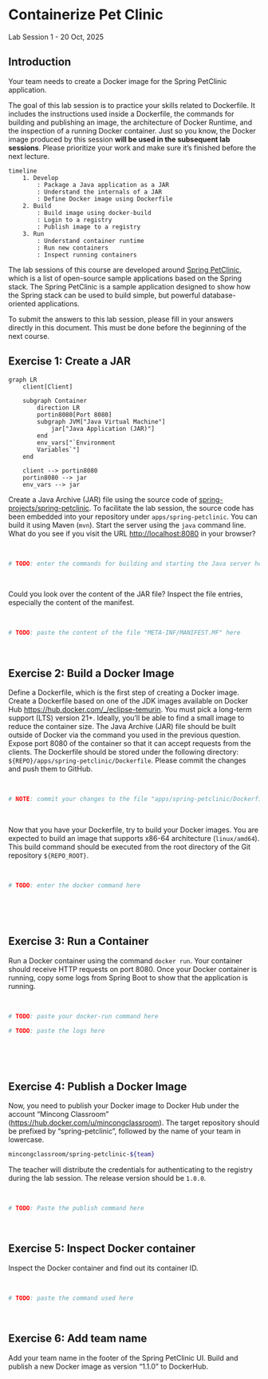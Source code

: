 # Containerize Pet Clinic

Lab Session 1 - 20 Oct, 2025

## Introduction

Your team needs to create a Docker image for the Spring PetClinic
application.

The goal of this lab session is to practice your skills related to
Dockerfile. It includes the instructions used inside a Dockerfile, the
commands for building and publishing an image, the architecture of
Docker Runtime, and the inspection of a running Docker container. Just
so you know, the Docker image produced by this session **will be used in
the subsequent lab sessions**. Please prioritize your work and make sure
it’s finished before the next lecture.

``` mermaid
timeline
    1. Develop
        : Package a Java application as a JAR
        : Understand the internals of a JAR
        : Define Docker image using Dockerfile
    2. Build
        : Build image using docker-build
        : Login to a registry
        : Publish image to a registry
    3. Run
        : Understand container runtime
        : Run new containers
        : Inspect running containers
```

The lab sessions of this course are developed around [Spring
PetClinic](https://spring-petclinic.github.io), which is a list of
open-source sample applications based on the Spring stack. The Spring
PetClinic is a sample application designed to show how the Spring stack
can be used to build simple, but powerful database-oriented
applications.

To submit the answers to this lab session, please fill in your answers
directly in this document. This must be done before the beginning of the
next course.

## Exercise 1: Create a JAR

``` mermaid
graph LR
    client[Client]

    subgraph Container
        direction LR
        portin8080[Port 8080]
        subgraph JVM["Java Virtual Machine"]
            jar["Java Application (JAR)"]
        end
        env_vars["`Environment
        Variables`"]
    end

    client --> portin8080
    portin8080 --> jar
    env_vars --> jar
```

Create a Java Archive (JAR) file using the source code of
[spring-projects/spring-petclinic](https://github.com/spring-projects/spring-petclinic).
To facilitate the lab session, the source code has been embedded into
your repository under `apps/spring-petclinic`. You can build it using
Maven (`mvn`). Start the server using the `java` command line. What do
you see if you visit the URL <http://localhost:8080> in your browser?

  

``` sh
# TODO: enter the commands for building and starting the Java server here
```

  

Could you look over the content of the JAR file? Inspect the file
entries, especially the content of the manifest.

  

``` sh
# TODO: paste the content of the file "META-INF/MANIFEST.MF" here
```

  

## Exercise 2: Build a Docker Image

Define a Dockerfile, which is the first step of creating a Docker image.
Create a Dockerfile based on one of the JDK images available on Docker
Hub <https://hub.docker.com/_/eclipse-temurin>. You must pick a
long-term support (LTS) version 21+. Ideally, you’ll be able to find a
small image to reduce the container size. The Java Archive (JAR) file
should be built outside of Docker via the command you used in the
previous question. Expose port 8080 of the container so that it can
accept requests from the clients. The Dockerfile should be stored under
the following directory: `${REPO}/apps/spring-petclinic/Dockerfile`.
Please commit the changes and push them to GitHub.

  

``` dockerfile
# NOTE: commit your changes to the file "apps/spring-petclinic/Dockerfile"
```

  

Now that you have your Dockerfile, try to build your Docker images. You
are expected to build an image that supports x86-64 architecture
(`linux/amd64`). This build command should be executed from the root
directory of the Git repository `${REPO_ROOT}`.

  

``` sh
# TODO: enter the docker command here
```

  

  

## Exercise 3: Run a Container

Run a Docker container using the command `docker run`. Your container
should receive HTTP requests on port 8080. Once your Docker container is
running, copy some logs from Spring Boot to show that the application is
running.

  

``` sh
# TODO: paste your docker-run command here
```

``` sh
# TODO: paste the logs here
```

  

  

## Exercise 4: Publish a Docker Image

Now, you need to publish your Docker image to Docker Hub under the
account “Mincong Classroom” (https://hub.docker.com/u/mincongclassroom).
The target repository should be prefixed by “spring-petclinic”, followed
by the name of your team in lowercase.

``` sh
mincongclassroom/spring-petclinic-${team}
```

The teacher will distribute the credentials for authenticating to the
registry during the lab session. The release version should be `1.0.0`.

  

``` sh
# TODO: Paste the publish command here
```

  

## Exercise 5: Inspect Docker container

Inspect the Docker container and find out its container ID.

  

``` sh
# TODO: paste the command used here
```

  

## Exercise 6: Add team name

Add your team name in the footer of the Spring PetClinic UI. Build and
publish a new Docker image as version “1.1.0” to DockerHub.

  
